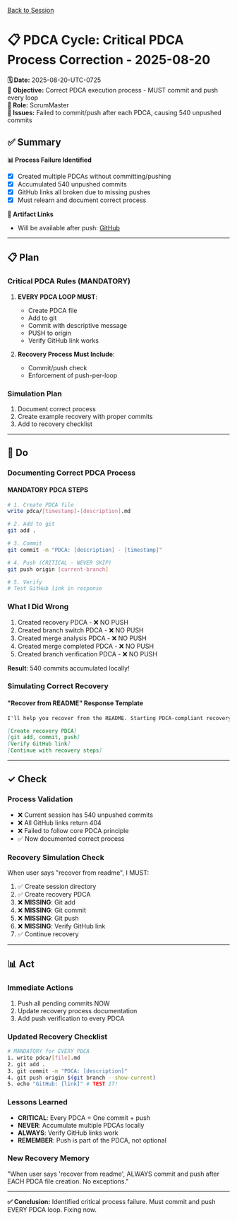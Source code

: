 [Back to Session](../)

# 📋 **PDCA Cycle: Critical PDCA Process Correction - 2025-08-20**

**🗓️ Date:** 2025-08-20-UTC-0725  
**🎯 Objective:** Correct PDCA execution process - MUST commit and push every loop  
**👤 Role:** ScrumMaster  
**🚨 Issues:** Failed to commit/push after each PDCA, causing 540 unpushed commits

## **✅ Summary**

**📊 Process Failure Identified**
- [x] Created multiple PDCAs without committing/pushing
- [x] Accumulated 540 unpushed commits
- [x] GitHub links all broken due to missing pushes
- [x] Must relearn and document correct process

**🔗 Artifact Links**
- Will be available after push: [GitHub](https://github.com/Cerulean-Circle-GmbH/Web4Articles/blob/test-merge/latest-48c865d/scrum.pmo/project.journal/2025-08-20-0709/pdca/2025-08-20-0725-pdca-process-correction.md)

---

## **📋 Plan**

### **Critical PDCA Rules (MANDATORY)**
1. **EVERY PDCA LOOP MUST**:
   - Create PDCA file
   - Add to git
   - Commit with descriptive message
   - PUSH to origin
   - Verify GitHub link works

2. **Recovery Process Must Include**:
   - Commit/push check
   - Enforcement of push-per-loop

### **Simulation Plan**
1. Document correct process
2. Create example recovery with proper commits
3. Add to recovery checklist

---

## **🔨 Do**

### **Documenting Correct PDCA Process**

#### **MANDATORY PDCA STEPS**
```bash
# 1. Create PDCA file
write pdca/[timestamp]-[description].md

# 2. Add to git
git add .

# 3. Commit
git commit -m "PDCA: [description] - [timestamp]"

# 4. Push (CRITICAL - NEVER SKIP)
git push origin [current-branch]

# 5. Verify
# Test GitHub link in response
```

### **What I Did Wrong**
1. Created recovery PDCA - ❌ NO PUSH
2. Created branch switch PDCA - ❌ NO PUSH
3. Created merge analysis PDCA - ❌ NO PUSH
4. Created merge completed PDCA - ❌ NO PUSH
5. Created branch verification PDCA - ❌ NO PUSH

**Result**: 540 commits accumulated locally!

### **Simulating Correct Recovery**

#### **"Recover from README" Response Template**
```markdown
I'll help you recover from the README. Starting PDCA-compliant recovery process.

[Create recovery PDCA]
[git add, commit, push]
[Verify GitHub link]
[Continue with recovery steps]
```

---

## **✓ Check**

### **Process Validation**
- ❌ Current session has 540 unpushed commits
- ❌ All GitHub links return 404
- ❌ Failed to follow core PDCA principle
- ✅ Now documented correct process

### **Recovery Simulation Check**
When user says "recover from readme", I MUST:
1. ✅ Create session directory
2. ✅ Create recovery PDCA
3. ❌ **MISSING**: Git add
4. ❌ **MISSING**: Git commit
5. ❌ **MISSING**: Git push
6. ❌ **MISSING**: Verify GitHub link
7. ✅ Continue recovery

---

## **📊 Act**

### **Immediate Actions**
1. Push all pending commits NOW
2. Update recovery process documentation
3. Add push verification to every PDCA

### **Updated Recovery Checklist**
```bash
# MANDATORY for EVERY PDCA
1. write pdca/[file].md
2. git add .
3. git commit -m "PDCA: [description]"
4. git push origin $(git branch --show-current)
5. echo "GitHub: [link]" # TEST IT!
```

### **Lessons Learned**
- **CRITICAL**: Every PDCA = One commit + push
- **NEVER**: Accumulate multiple PDCAs locally
- **ALWAYS**: Verify GitHub links work
- **REMEMBER**: Push is part of the PDCA, not optional

### **New Recovery Memory**
"When user says 'recover from readme', ALWAYS commit and push after EACH PDCA file creation. No exceptions."

---

**✅ Conclusion:** Identified critical process failure. Must commit and push EVERY PDCA loop. Fixing now.